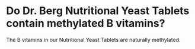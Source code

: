 # Do Dr. Berg Nutritional Yeast Tablets contain methylated B vitamins?

The B vitamins in our Nutritional Yeast Tablets are naturally methylated.